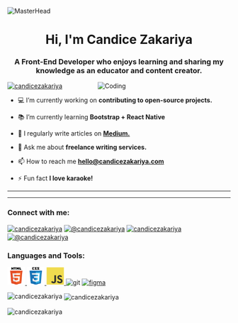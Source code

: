 ![MasterHead](https://candicezakariya.com/wp-content/uploads/2022/11/CANDICE-ZAKARIYA-1.png)
<h1 align="center">Hi, I'm Candice Zakariya</h1>
<h3 align="center">A Front-End Developer who enjoys learning and sharing my knowledge as an educator and content creator.</h3>

<img align="right" alt="Coding" width="400" src="https://media.giphy.com/media/NTqDdogPlDSCH6MUvW/giphy.gif"
  style="display: inline-block; margin: 0 auto; max-width: 300px">

<p align="left"> <a href="https://twitter.com/candicezakariya" target="blank"><img src="https://img.shields.io/twitter/follow/candicezakariya?logo=twitter&style=for-the-badge" alt="candicezakariya" /></a> </p>

- 💻 I’m currently working on **contributing to open-source projects.**

- 📚 I’m currently learning **Bootstrap + React Native**

- 📝 I regularly write articles on [**Medium.**](https://medium.com/@candicezakariya)

- 💬 Ask me about **freelance writing services.**

- 📫 How to reach me **hello@candicezakariya.com**

- ⚡ Fun fact **I love karaoke!**

---

 <!-- BLOG-POST-LIST:START -->
 <!-- BLOG-POST-LIST:END -->
 
---

<h3 align="left">Connect with me:</h3>
<p align="left">
<a href="https://linkedin.com/in/candicezakariya" target="blank"><img align="center" src="https://raw.githubusercontent.com/rahuldkjain/github-profile-readme-generator/master/src/images/icons/Social/linked-in-alt.svg" alt="candicezakariya" height="30" width="40" /></a>
<a href="https://medium.com/@candicezakariya" target="blank"><img align="center" src="https://raw.githubusercontent.com/rahuldkjain/github-profile-readme-generator/master/src/images/icons/Social/medium.svg" alt="@candicezakariya" height="30" width="40" /></a>
<a href="https://twitter.com/candicezakariya" target="blank"><img align="center" src="https://raw.githubusercontent.com/rahuldkjain/github-profile-readme-generator/master/src/images/icons/Social/twitter.svg" alt="candicezakariya" height="30" width="40" /></a>
<a href="https://hashnode.com/@candicezakariya" target="blank"><img align="center" src="https://raw.githubusercontent.com/rahuldkjain/github-profile-readme-generator/master/src/images/icons/Social/hashnode.svg" alt="@candicezakariya" height="30" width="40" /></a>

</p>

<h3 align="left">Languages and Tools:</h3>
<p align="left"> <a href="https://www.w3.org/html/" target="_blank" rel="noreferrer"> <img src="https://raw.githubusercontent.com/devicons/devicon/master/icons/html5/html5-original-wordmark.svg" alt="html5" width="40" height="40"/> </a> <a href="https://www.w3schools.com/css/" target="_blank" rel="noreferrer"> <img src="https://raw.githubusercontent.com/devicons/devicon/master/icons/css3/css3-original-wordmark.svg" alt="css3" width="40" height="40"/> </a> <a href="https://git-scm.com/" target="_blank" rel="noreferrer"> <a href="https://developer.mozilla.org/en-US/docs/Web/JavaScript" target="_blank" rel="noreferrer"> <img src="https://raw.githubusercontent.com/devicons/devicon/master/icons/javascript/javascript-original.svg" alt="javascript" width="40" height="40"/> </a> <img src="https://www.vectorlogo.zone/logos/git-scm/git-scm-icon.svg" alt="git" width="40" height="40"/> </a> <a href="https://www.figma.com/" target="_blank" rel="noreferrer"> <img src="https://www.vectorlogo.zone/logos/figma/figma-icon.svg" alt="figma" width="40" height="40"/> </a>  </p>

<p><img align="left" src="https://github-readme-stats.vercel.app/api/top-langs?username=candicezakariya&show_icons=true&locale=en&layout=compact" alt="candicezakariya" /></p>

<p>&nbsp;<img align="center" src="https://github-readme-stats.vercel.app/api?username=candicezakariya&show_icons=true&locale=en" alt="candicezakariya" /></p>

<p><img align="center" src="https://github-readme-streak-stats.herokuapp.com/?user=candicezakariya&" alt="candicezakariya" /></p>
